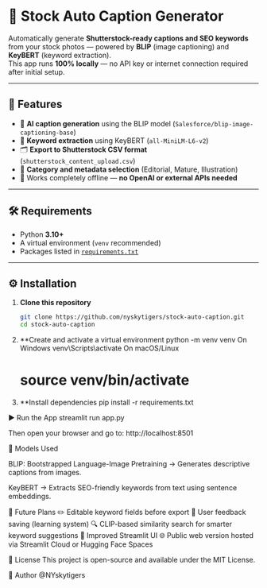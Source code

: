 # 📸 Stock Auto Caption Generator

Automatically generate **Shutterstock-ready captions and SEO keywords** from your stock photos — powered by **BLIP** (image captioning) and **KeyBERT** (keyword extraction).  
This app runs **100% locally** — no API key or internet connection required after initial setup.

---

## 🚀 Features
- 🧠 **AI caption generation** using the BLIP model (`Salesforce/blip-image-captioning-base`)
- 🔑 **Keyword extraction** using KeyBERT (`all-MiniLM-L6-v2`)
- 🗂️ **Export to Shutterstock CSV format** (`shutterstock_content_upload.csv`)
- 🎨 **Category and metadata selection** (Editorial, Mature, Illustration)
- 💾 Works completely offline — **no OpenAI or external APIs needed**

---

## 🛠️ Requirements
- Python **3.10+**
- A virtual environment (`venv` recommended)
- Packages listed in [`requirements.txt`](./requirements.txt)

---

## ⚙️ Installation

1. **Clone this repository**
   ```bash
   git clone https://github.com/nyskytigers/stock-auto-caption.git
   cd stock-auto-caption

2. **Create and activate a virtual environment
    python -m venv venv
    On Windows
    venv\Scripts\activate
    On macOS/Linux
    # source venv/bin/activate

4. **Install dependencies
    pip install -r requirements.txt

▶️ Run the App
    streamlit run app.py

Then open your browser and go to: 
    http://localhost:8501


🧠 Models Used

BLIP: Bootstrapped Language-Image Pretraining
→ Generates descriptive captions from images.

KeyBERT
→ Extracts SEO-friendly keywords from text using sentence embeddings.


🧩 Future Plans
✏️ Editable keyword fields before export
💬 User feedback saving (learning system)
🔍 CLIP-based similarity search for smarter keyword suggestions
🎨 Improved Streamlit UI
🌐 Public web version hosted via Streamlit Cloud or Hugging Face Spaces

🪪 License
This project is open-source and available under the MIT License.

👤 Author
@NYskytigers
